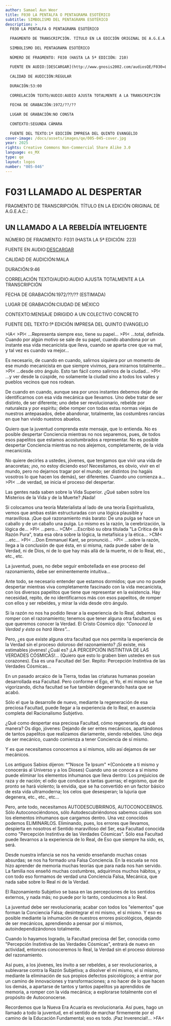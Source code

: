 ```yaml
---
author: Samael Aun Weor
title: F030 LA PENTALFA O PENTAGRAMA ESOTÉRICO
subtitle: SIMBOLISMO DEL PENTAGRAMA ESOTÉRICO
description: >
  F030 LA PENTALFA O PENTAGRAMA ESOTÉRICO
  
  FRAGMENTO DE TRANSCRIPCIÓN. TÍTULO EN LA EDICIÓN ORIGINAL DE A.G.E.A.C.:
  
  SIMBOLISMO DEL PENTAGRAMA ESOTÉRICO
  
  NÚMERO DE FRAGMENTO: F030 (HASTA LA 5ª EDICIÓN: 210)
  
  FUENTE EN AUDIO:[DESCARGAR](http://www.gnosis2002.com/audiosQE/F030=LA-PENTALFA-O-PENTAGRAMA-ESOTERICO.zip)
  
  CALIDAD DE AUDICIÓN:REGULAR
  
  DURACIÓN:53:00
  
  CORRELACIÓN TEXTO/AUDIO:AUDIO AJUSTA TOTALMENTE A LA TRANSCRIPCIÓN
  
  FECHA DE GRABACIÓN:1972/??/??
  
  LUGAR DE GRABACIÓN:NO CONSTA
  
  CONTEXTO:SEGUNDA CÁMARA
  
  FUENTE DEL TEXTO:1ª EDICIÓN IMPRESA DEL QUINTO EVANGELIO
cover-image: /docs/assets/images/qe/005-045-cover.jpg
year: 2025
rights: Creative Commons Non-Commercial Share Alike 3.0
language: es_MX
type: qe
layout: logos
number: "005-046"
---
```

# F031 LLAMADO AL DESPERTAR

FRAGMENTO DE TRANSCRIPCIÓN. TÍTULO EN LA EDICIÓN ORIGINAL DE A.G.E.A.C.:

## UN LLAMADO A LA REBELDÍA INTELIGENTE

NÚMERO DE FRAGMENTO: F031 (HASTA LA 5ª EDICIÓN: 223)

FUENTE EN AUDIO:[DESCARGAR](http://www.gnosis2002.com/audiosQE/F031=LLAMADO-AL-DESPERTAR.zip)

CALIDAD DE AUDICIÓN:MALA

DURACIÓN:9:46

CORRELACIÓN TEXTO/AUDIO:AUDIO AJUSTA TOTALMENTE A LA TRANSCRIPCIÓN

FECHA DE GRABACIÓN:1972/??/?? (ESTIMADA)

LUGAR DE GRABACIÓN:CIUDAD DE MÉXICO

CONTEXTO:MENSAJE DIRIGIDO A UN COLECTIVO CONCRETO

FUENTE DEL TEXTO:1ª EDICIÓN IMPRESA DEL QUINTO EVANGELIO

\>IA< \>PI< ...Representa siempre eso, tiene su papel... \>PI< ...total, definida. Cuando por algún motivo se sale de su papel, cuando abandona por un instante esa vida mecanicista que lleva, cuando se aparta cree que va mal, y tal vez es cuando va mejor...

Es necesario, de cuando en cuando, salirnos siquiera por un momento de ese mundo mecanicista en que siempre vivimos, para mirarnos totalmente... \>PI< ...desde otro ángulo. Esto tan fácil como salirnos de la ciudad... \>PI< ...y ver desde la cúspide, no solamente la ciudad sino a todos los valles y pueblos vecinos que nos rodean.

De cuando en cuando, aunque sea por unos instantes debemos dejar de identificarnos con esa vida mecánica que llevamos. Uno debe tratar de ser distinto, de ser diferente; uno debe ser revolucionario, rebelde por naturaleza y por espíritu; debe romper con todas estas normas viejas de nuestros antepasados, debe abandonar, totalmente, las costumbres rancias en que han vivido nuestros abuelos.

Quiero que la juventud comprenda este mensaje, que lo entienda. No es posible despertar Conciencia mientras no nos separemos, pues, de todos esos papelitos que estamos acostumbrados a representar. No es posible despertar Conciencia mientras no nos alejemos, completamente, de la vida mecanicista.

No quiere decirles a ustedes, jóvenes, que tengamos que vivir una vida de anacoretas; ¡no, no estoy diciendo eso! Necesitamos, es obvio, vivir en el mundo, pero no dejarnos tragar por el mundo; ser distintos (no hagáis vosotros lo que hacen los demás), ser diferentes. Cuando uno comienza a... \>PI< ...de verdad, se inicia el proceso del despertar.

Las gentes nada saben sobre la Vida Superior. ¿Qué saben sobre los Misterios de la Vida y de la Muerte? ¡Nada!

Si colocamos una teoría Materialista al lado de una teoría Espiritualista, vemos que ambas están estructuradas con una lógica plausible y maravillosa. ¡Que qué razonamiento más barato: De una pulga se hace un caballo y de un caballo una pulga. Lo mismo es la razón, la cerebrización, la lógica de... \>PI< ...pero... \>CM< ...Escribió su obra titulada "La Crítica de la Razón Pura", trata esa obra sobre la lógica, la metafísica y la ética... \>CM< ...etc... \>PI< ...Don Emmanuel Kant, se pronunció... \>PI< ...sobre la razón, llega a la conclusión de que ésta, en sí misma, nada puede saber de la Verdad, ni de Dios, ni de lo que hay más allá de la muerte, ni de lo Real, etc., etc., etc.

La juventud, pues, no debe seguir embotellada en ese proceso del razonamiento, debe ser eminentemente intuitiva...

Ante todo, se necesario entender que estamos dormidos; que uno no puede despertar mientras viva completamente fascinado con la vida mecanicista, con los diversos papelitos que tiene que representar en la existencia. Hay necesidad, repito, de no identificarnos más con esos papelitos, de romper con ellos y ser rebeldes, y mirar la vida desde otro ángulo.

Si la razón no nos ha podido llevar a la experiencia de lo Real, debemos romper con el razonamiento; tenemos que tener alguna otra facultad, si es que queremos conocer la Verdad. El Cristo Cósmico dijo: *"Conoced la Verdad y ésta os hará libres"...*

Pero, ¿es que existe alguna otra facultad que nos permita la experiencia de la Verdad sin el proceso doloroso del razonamiento? ¡Si existe, mis estimables jóvenes! ¿Cuál es? ¡LA PERCEPCIÓN INSTINTIVA DE LAS VERDADES CÓSMICAS!... (Quiero que esto lo graben bien ustedes en sus corazones). Ésa es una Facultad del Ser. Repito: Percepción Instintiva de las Verdades Cósmicas...

En un pasado arcaico de la Tierra, todas las criaturas humanas poseían desarrollada esa Facultad. Pero conforme el Ego, el Yo, el mí mismo se fue vigorizando, dicha facultad se fue también degenerando hasta que se acabó.

Sólo el que la desarrolle de nuevo, mediante la regeneración de esa preciosa Facultad, puede llegar a la experiencia de lo Real, en ausencia completa del Racionalismo Subjetivo.

¿Qué como despertar esa preciosa Facultad, cómo regenerarla, de qué manera? Os digo, jóvenes: Dejando de ser entes mecánicos, apartándonos de tantos papelitos que realizamos diariamente, siendo rebeldes. Uno deja de ser mecánico, cuando comienza a tener Conciencia de sí mismo.

Y es que necesitamos conocernos a sí mismos, sólo así dejamos de ser mecánicos.

Los antiguos Sabios dijeron: *"Nosce Te Ipsum" *(Conócete a ti mismo y conocerás al Universo y a los Dioses) Cuando uno se conoce a sí mismo puede eliminar los elementos inhumanos que lleva dentro: Los prejuicios de raza y de nación; el odio que conduce a tantas guerras; el egoísmo, que de pronto se hará violento; la envidia, que se ha convertido en un factor básico de esta vida ultramoderna; los celos que desesperan; la lujuria que degenera, etc., etc., etc...

Pero, ante todo, necesitamos AUTODESCUBRIRNOS, AUTOCONOCERNOS. Sólo Autoconociéndonos, sólo Autodescubriéndonos sabemos cuáles son los elementos inhumanos que cargamos dentro. Una vez conocidos podemos ELIMINARLOS. Eliminando, pues, los errores que llevamos, despierta en nosotros el Sentido maravilloso del Ser, esa Facultad conocida como "Percepción Instintiva de las Verdades Cósmicas". Sólo esa Facultad puede llevarnos a la experiencia de lo Real, de Eso que siempre ha sido, es, será.

Desde nuestra infancia se nos ha venido enseñando muchas cosas absurdas; se nos ha formado una Falsa Conciencia. En la escuela se nos hizo aprender de memoria muchas teorías que para nada nos han servido. La familia nos enseñó muchas costumbres, adquirimos muchos hábitos, y con todo eso formamos de verdad una Conciencia Falsa, Mecánica, que nada sabe sobre lo Real ni de la Verdad.

El Razonamiento Subjetivo se basa en las percepciones de los sentidos externos, y nada más; no puede por lo tanto, conducirnos a lo Real.

La juventud debe ser revolucionaria; acabar con todos los "elementos" que forman la Conciencia Falsa; desintegrar el mí mismo, el sí mismo. Y eso es posible mediante la inhumación de nuestros errores psicológicos, dejando de ser mecánicos, aprendiendo a pensar por sí mismos, autoindependizándonos totalmente.

Cuando lo hayamos logrado, la Facultad preciosa del Ser, conocida como "Percepción Instintiva de las Verdades Cósmicas", entrará de nuevo en actividad, entonces conoceremos lo Real, la Verdad sin el proceso doloroso del razonamiento.

Así pues, a los jóvenes, les invito a ser rebeldes, a ser revolucionarios, a sublevarse contra la Razón Subjetiva; a disolver el mí mismo, el sí mismo, mediante la eliminación de sus propios defectos psicológicos; a entrar por un camino de innovaciones y transformaciones; a no hacer de lo que hacen los demás, a apartarse de tantos y tantos papelitos ya aprendidos de memoria, a romper con la vida mecánica; a explorarse totalmente con el propósito de Autoconocerse.

Recordemos que la Nueva Era Acuaria es revolucionaria. Así pues, hago un llamado a todo la juventud, en el sentido de marchar firmemente por el camino de la Educación Fundamental; eso es todo. ¡Paz Inverencial!... \>FA<

